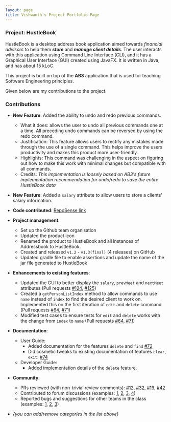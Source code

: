 ```yaml
---
layout: page
title: Vishwanth's Project Portfolio Page
---
```


### Project: HustleBook

HustleBook is a desktop address book application aimed towards *financial advisors* to help them ***store*** and ***manage client details***. 
The user interacts with this application using Command Line Interface (CLI), and it has a Graphical User Interface (GUI) created using JavaFX. It is written in Java, and has about 15 kLoC.

This project is built on top of the **AB3** application that is used for teaching Software Engineering principles.

Given below are my contributions to the project.

### Contributions
* **New Feature**: Added the ability to undo and redo previous commands.
    * What it does: allows the user to undo all previous commands one at a time. All preceding undo commands can be reversed by using the redo command.
    * Justification: This feature allows users to rectify any mistakes made through the use of a single command. This helps improve the users productivity and makes this product more user-friendly. 
    * Highlights: This command was challenging in the aspect on figuring out how to make this work with minimal changes but compatible with all commands. 
    * Credits: *This implementation is loosely based on AB3's future implementation recommendation for undo/redo to save the entire HustleBook data*


* **New Feature**: Added a `salary` attribute to allow users to store a clients' salary information.


* **Code contributed**: [RepoSense link](https://nus-cs2103-ay2122s2.github.io/tp-dashboard/?search=vishwanth2210&breakdown=true&sort=groupTitle&sortWithin=title&since=2022-02-18&timeframe=commit&mergegroup=&groupSelect=groupByRepos&checkedFileTypes=docs~functional-code~test-code~other)


* **Project management**:
    * Set up the Github team organisation
    * Updated the product icon
    * Renamed the product to HustleBook and all instances of Addressbook to HustleBook.
    * Created and released `v1.2` - `v1.3(final)` (4 releases) on GitHub
    * Updated gradle file to enable assertions and update the name of the jar file generated to HustleBook


* **Enhancements to existing features**:
    * Updated the GUI to better display the `salary`, `prevMeet` and `nextMeet` attributes (Pull requests [\#124](https://github.com/AY2122S2-CS2103T-W15-2/tp/pull/124), [\#125](https://github.com/AY2122S2-CS2103T-W15-2/tp/pull/125))
    * Created a `getPersonListIndex` method to allow commands to use `name` instead of `index` to find the desired client to work on. Implemented this on the first iteration of `edit` and `delete` command (Pull requests [\#64](https://github.com/AY2122S2-CS2103T-W15-2/tp/pull/64), [\#71](https://github.com/AY2122S2-CS2103T-W15-2/tp/pull/71))
    * Modified test cases to ensure tests for `edit` and `delete` works with the change from `index` to `name` (Pull requests [\#64](https://github.com/AY2122S2-CS2103T-W15-2/tp/pull/64), [\#71](https://github.com/AY2122S2-CS2103T-W15-2/tp/pull/71))


* **Documentation**:
    * User Guide:
        * Added documentation for the features `delete` and `find` [\#72]()
        * Did cosmetic tweaks to existing documentation of features `clear`, `exit`: [\#74]()
    * Developer Guide:
        * Added implementation details of the `delete` feature.


* **Community**:
    * PRs reviewed (with non-trivial review comments): [\#12](), [\#32](), [\#19](), [\#42]()
    * Contributed to forum discussions (examples: [1](), [2](), [3](), [4]())
    * Reported bugs and suggestions for other teams in the class (examples: [1](), [2](), [3]())

* _{you can add/remove categories in the list above}_
